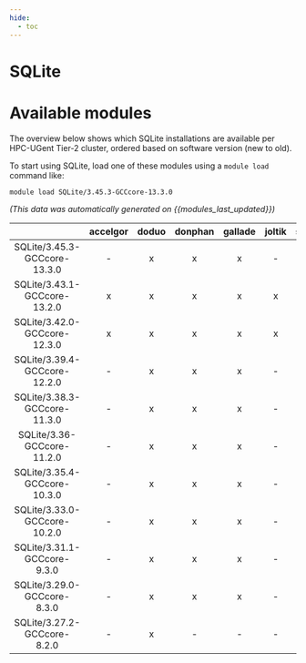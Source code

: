 ```yaml
---
hide:
  - toc
---
```


SQLite
======

# Available modules


The overview below shows which SQLite installations are available per HPC-UGent Tier-2 cluster, ordered based on software version (new to old).

To start using SQLite, load one of these modules using a `module load` command like:

```shell
module load SQLite/3.45.3-GCCcore-13.3.0
```

*(This data was automatically generated on {{modules_last_updated}})*  

| |accelgor|doduo|donphan|gallade|joltik|shinx|skitty|
| :---: | :---: | :---: | :---: | :---: | :---: | :---: | :---: |
|SQLite/3.45.3-GCCcore-13.3.0|-|x|x|x|-|x|x|
|SQLite/3.43.1-GCCcore-13.2.0|x|x|x|x|x|x|x|
|SQLite/3.42.0-GCCcore-12.3.0|x|x|x|x|x|x|x|
|SQLite/3.39.4-GCCcore-12.2.0|-|x|x|x|-|x|-|
|SQLite/3.38.3-GCCcore-11.3.0|-|x|x|x|-|x|-|
|SQLite/3.36-GCCcore-11.2.0|-|x|x|x|-|x|-|
|SQLite/3.35.4-GCCcore-10.3.0|-|x|x|x|-|-|-|
|SQLite/3.33.0-GCCcore-10.2.0|-|x|x|x|-|-|-|
|SQLite/3.31.1-GCCcore-9.3.0|-|x|x|x|-|-|-|
|SQLite/3.29.0-GCCcore-8.3.0|-|x|x|x|-|-|-|
|SQLite/3.27.2-GCCcore-8.2.0|-|x|-|-|-|-|-|
